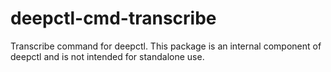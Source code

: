 # deepctl-cmd-transcribe

Transcribe command for deepctl. This package is an internal component of deepctl and is not intended for standalone use.
